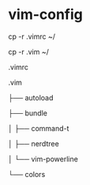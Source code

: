 vim-config
==========

cp -r .vimrc  ~/

cp -r .vim    ~/


.vimrc

.vim

├── autoload

├── bundle

│ ├── command-t

│ ├── nerdtree

│ └── vim-powerline

└── colors


